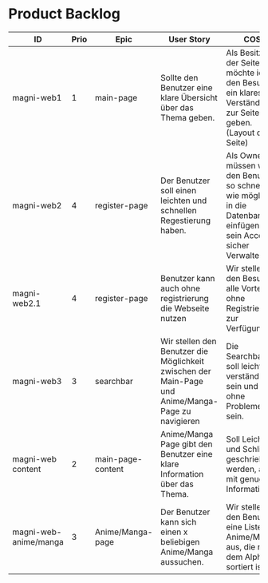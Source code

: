 # Product Backlog

| ID | Prio | Epic | User Story | COS | Effort |
| ---|------|------| -----------|-----|--------|
| magni-web1 | 1 | main-page | Sollte den Benutzer eine klare Übersicht über das Thema geben. | Als Besitzer der Seite möchte ich den Besucher ein klares Verständnis zur Seite geben. (Layout der Seite) | - | 
| magni-web2 | 4 | register-page | Der Benutzer soll einen leichten und schnellen Regestierung haben.  | Als Owner müssen wir den Benutzer so schnell wie möglich in die Datenbanken einfügen und sein Account sicher Verwalten. | - | 
| magni-web2.1 | 4 | register-page | Benutzer kann auch ohne registrierung die Webseite nutzen | Wir stellen den Besucher alle Vorteile ohne Registrierung zur Verfügung | - | 
| magni-web3 | 3 | searchbar | Wir stellen den Benutzer die Möglichkeit zwischen der Main-Page und Anime/Manga-Page zu navigieren | Die Searchbar soll leicht und verständlich sein und ohne Probleme sein. | - |
| magni-web content | 2 | main-page-content | Anime/Manga Page gibt den Benutzer eine klare Information über das Thema. | Soll Leicht und Schlicht geschrieben werden, aber mit genug Informationen | - | 
| magni-web-anime/manga | 3 | Anime/Manga-page | Der Benutzer kann sich einen x beliebigen Anime/Manga aussuchen. | Wir stellen den Benutzer eine Liste der Anime/Manga aus, die nach dem Alphabet sortiert ist. | - | 